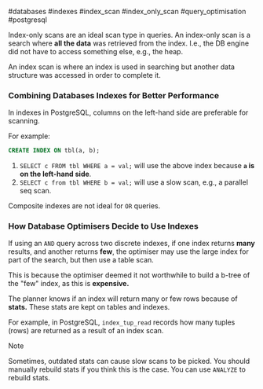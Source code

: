 #databases #indexes #index_scan #index_only_scan #query_optimisation #postgresql

Index-only scans are an ideal scan type in queries. An index-only scan is a search where **all the data** was retrieved from the index. I.e., the DB engine did not have to access something else, e.g., the heap.

An index scan is where an index is used in searching but another data structure was accessed in order to complete it.

### Combining Databases Indexes for Better Performance
In indexes in PostgreSQL, columns on the left-hand side are preferable for scanning.

For example:
```sql
CREATE INDEX ON tbl(a, b);
```

1. ```SELECT c FROM tbl WHERE a = val;``` will use the above index because **`a` is on the left-hand side**.
2. `SELECT c from tbl WHERE b = val;` will use a slow scan, e.g., a parallel seq scan.

Composite indexes are not ideal for `OR` queries.

### How Database Optimisers Decide to Use Indexes
If using an `AND` query across two discrete indexes, if one index returns **many** results, and another returns **few**, the optimiser may use the large index for part of the search, but then use a table scan.

This is because the optimiser deemed it not worthwhile to build a b-tree of the "few" index, as this is **expensive.**

The planner knows if an index will return many or few rows because of **stats.** These stats are kept on tables and indexes.

For example, in PostgreSQL, `index_tup_read` records how many tuples (rows) are returned as a result of an index scan.

> [!NOTE] 
> Sometimes, outdated stats can cause slow scans to be picked. You should manually rebuild stats if you think this is the case. You can use `ANALYZE` to rebuild stats.